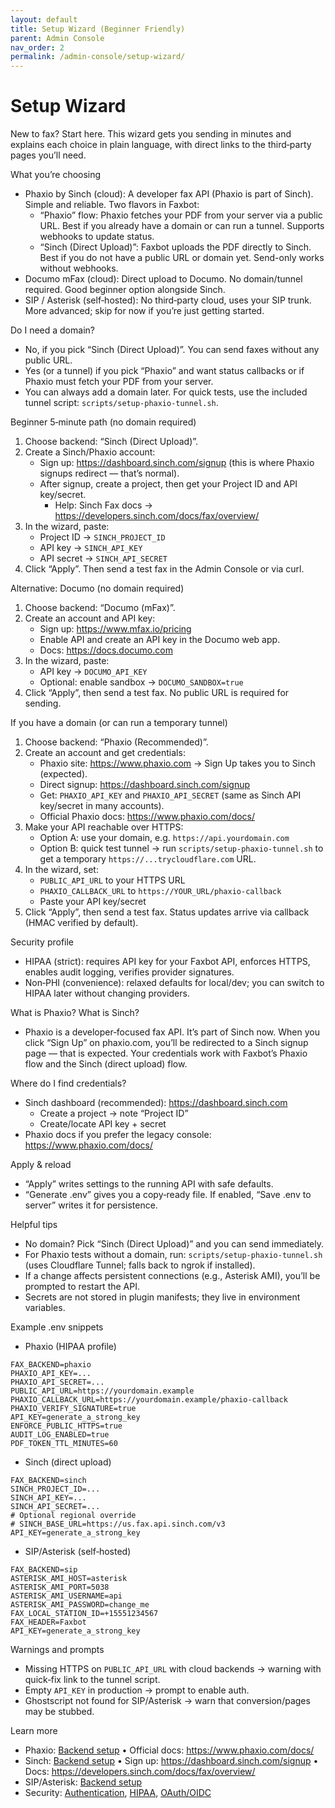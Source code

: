 ```yaml
---
layout: default
title: Setup Wizard (Beginner Friendly)
parent: Admin Console
nav_order: 2
permalink: /admin-console/setup-wizard/
---
```


# Setup Wizard

New to fax? Start here. This wizard gets you sending in minutes and explains each choice in plain language, with direct links to the third‑party pages you’ll need.

What you’re choosing
- Phaxio by Sinch (cloud): A developer fax API (Phaxio is part of Sinch). Simple and reliable. Two flavors in Faxbot:
  - “Phaxio” flow: Phaxio fetches your PDF from your server via a public URL. Best if you already have a domain or can run a tunnel. Supports webhooks to update status.
  - “Sinch (Direct Upload)”: Faxbot uploads the PDF directly to Sinch. Best if you do not have a public URL or domain yet. Send-only works without webhooks.
- Documo mFax (cloud): Direct upload to Documo. No domain/tunnel required. Good beginner option alongside Sinch.
- SIP / Asterisk (self‑hosted): No third‑party cloud, uses your SIP trunk. More advanced; skip for now if you’re just getting started.

Do I need a domain?
- No, if you pick “Sinch (Direct Upload)”. You can send faxes without any public URL.
- Yes (or a tunnel) if you pick “Phaxio” and want status callbacks or if Phaxio must fetch your PDF from your server.
- You can always add a domain later. For quick tests, use the included tunnel script: `scripts/setup-phaxio-tunnel.sh`.

Beginner 5‑minute path (no domain required)
1) Choose backend: “Sinch (Direct Upload)”.
2) Create a Sinch/Phaxio account:
   - Sign up: https://dashboard.sinch.com/signup (this is where Phaxio signups redirect — that’s normal).
   - After signup, create a project, then get your Project ID and API key/secret.
     - Help: Sinch Fax docs → https://developers.sinch.com/docs/fax/overview/
3) In the wizard, paste:
   - Project ID → `SINCH_PROJECT_ID`
   - API key → `SINCH_API_KEY`
   - API secret → `SINCH_API_SECRET`
4) Click “Apply”. Then send a test fax in the Admin Console or via curl.

Alternative: Documo (no domain required)
1) Choose backend: “Documo (mFax)”.
2) Create an account and API key:
   - Sign up: https://www.mfax.io/pricing
   - Enable API and create an API key in the Documo web app.
   - Docs: https://docs.documo.com
3) In the wizard, paste:
   - API key → `DOCUMO_API_KEY`
   - Optional: enable sandbox → `DOCUMO_SANDBOX=true`
4) Click “Apply”, then send a test fax. No public URL is required for sending.


If you have a domain (or can run a temporary tunnel)
1) Choose backend: “Phaxio (Recommended)”.
2) Create an account and get credentials:
   - Phaxio site: https://www.phaxio.com → Sign Up takes you to Sinch (expected).
   - Direct signup: https://dashboard.sinch.com/signup
   - Get: `PHAXIO_API_KEY` and `PHAXIO_API_SECRET` (same as Sinch API key/secret in many accounts).
   - Official Phaxio docs: https://www.phaxio.com/docs/
3) Make your API reachable over HTTPS:
   - Option A: use your domain, e.g. `https://api.yourdomain.com`
   - Option B: quick test tunnel → run `scripts/setup-phaxio-tunnel.sh` to get a temporary `https://...trycloudflare.com` URL.
4) In the wizard, set:
   - `PUBLIC_API_URL` to your HTTPS URL
   - `PHAXIO_CALLBACK_URL` to `https://YOUR_URL/phaxio-callback`
   - Paste your API key/secret
5) Click “Apply”, then send a test fax. Status updates arrive via callback (HMAC verified by default).

Security profile
- HIPAA (strict): requires API key for your Faxbot API, enforces HTTPS, enables audit logging, verifies provider signatures.
- Non‑PHI (convenience): relaxed defaults for local/dev; you can switch to HIPAA later without changing providers.

What is Phaxio? What is Sinch?
- Phaxio is a developer‑focused fax API. It’s part of Sinch now. When you click “Sign Up” on phaxio.com, you’ll be redirected to a Sinch signup page — that is expected. Your credentials work with Faxbot’s Phaxio flow and the Sinch (direct upload) flow.

Where do I find credentials?
- Sinch dashboard (recommended): https://dashboard.sinch.com
  - Create a project → note “Project ID”
  - Create/locate API key + secret
- Phaxio docs if you prefer the legacy console: https://www.phaxio.com/docs/

Apply & reload
- “Apply” writes settings to the running API with safe defaults.
- “Generate .env” gives you a copy‑ready file. If enabled, “Save .env to server” writes it for persistence.

Helpful tips
- No domain? Pick “Sinch (Direct Upload)” and you can send immediately.
- For Phaxio tests without a domain, run: `scripts/setup-phaxio-tunnel.sh` (uses Cloudflare Tunnel; falls back to ngrok if installed).
- If a change affects persistent connections (e.g., Asterisk AMI), you’ll be prompted to restart the API.
- Secrets are not stored in plugin manifests; they live in environment variables.

Example .env snippets
- Phaxio (HIPAA profile)
```
FAX_BACKEND=phaxio
PHAXIO_API_KEY=... 
PHAXIO_API_SECRET=...
PUBLIC_API_URL=https://yourdomain.example
PHAXIO_CALLBACK_URL=https://yourdomain.example/phaxio-callback
PHAXIO_VERIFY_SIGNATURE=true
API_KEY=generate_a_strong_key
ENFORCE_PUBLIC_HTTPS=true
AUDIT_LOG_ENABLED=true
PDF_TOKEN_TTL_MINUTES=60
```
- Sinch (direct upload)
```
FAX_BACKEND=sinch
SINCH_PROJECT_ID=...
SINCH_API_KEY=...
SINCH_API_SECRET=...
# Optional regional override
# SINCH_BASE_URL=https://us.fax.api.sinch.com/v3
API_KEY=generate_a_strong_key
```
- SIP/Asterisk (self‑hosted)
```
FAX_BACKEND=sip
ASTERISK_AMI_HOST=asterisk
ASTERISK_AMI_PORT=5038
ASTERISK_AMI_USERNAME=api
ASTERISK_AMI_PASSWORD=change_me
FAX_LOCAL_STATION_ID=+15551234567
FAX_HEADER=Faxbot
API_KEY=generate_a_strong_key
```

Warnings and prompts
- Missing HTTPS on `PUBLIC_API_URL` with cloud backends → warning with quick‑fix link to the tunnel script.
- Empty `API_KEY` in production → prompt to enable auth.
- Ghostscript not found for SIP/Asterisk → warn that conversion/pages may be stubbed.

Learn more
- Phaxio: [Backend setup](/Faxbot/backends/phaxio-setup.html) • Official docs: https://www.phaxio.com/docs/
- Sinch: [Backend setup](/Faxbot/backends/sinch-setup.html) • Sign up: https://dashboard.sinch.com/signup • Docs: https://developers.sinch.com/docs/fax/overview/
- SIP/Asterisk: [Backend setup](/Faxbot/backends/sip-setup.html)
- Security: [Authentication](/Faxbot/security/authentication/), [HIPAA](/Faxbot/security/hipaa-requirements.html), [OAuth/OIDC](/Faxbot/security/oauth-setup.html)
